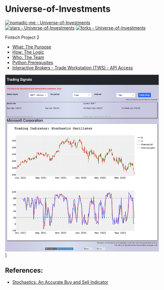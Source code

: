 # Universe-of-Investments

[![nomadic-me - Universe-of-Investments](https://img.shields.io/static/v1?label=nomadic-me&message=Universe-of-Investments&color=blue&logo=github)](https://github.com/nomadic-me/Universe-of-Investments "Go to GitHub repo")
[![stars - Universe-of-Investments](https://img.shields.io/github/stars/nomadic-me/Universe-of-Investments?style=social)](https://github.com/nomadic-me/Universe-of-Investments)
[![forks - Universe-of-Investments](https://img.shields.io/github/forks/nomadic-me/Universe-of-Investments?style=social)](https://github.com/nomadic-me/Universe-of-Investments)

Fintech Project 2

- [What: The Purpose](Purpose.md)
- [How: The Logic](Logic.md)
- [Who: The Team](Team.md)
- [Python Prerequsites](PythonPrerequsites.md)
- [Interactive Brokers - Trade Workstation (TWS) - API Access](IBKR-TWS-API.md)


![Homagepage](Images/Homepage2022-06-13-15.55.11.png)]
## References:

- [Stochastics: An Accurate Buy and Sell Indicator](https://www.investopedia.com/articles/technical/073001.asp)
